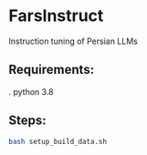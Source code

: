 # FarsInstruct
Instruction tuning of Persian LLMs

## Requirements:
. python 3.8

## Steps:
```bash
bash setup_build_data.sh
```
